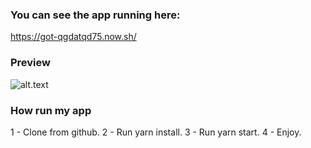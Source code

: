  ### You can see the app running here:
 
 https://got-qgdatqd75.now.sh/


### Preview

![alt.text]('https://imgbbb.com/images/2019/09/04/Capture5b7d46b3c8bd26e5.jpg')

### How run my app

1 - Clone from github.
2 - Run yarn install.
3 - Run yarn start.
4 - Enjoy.
